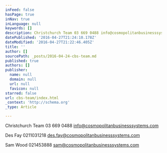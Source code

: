 ```yaml
---
inFeed: false
hasPage: true
inNav: true
inLanguage: null
keywords: []
description: Christchurch Team 03 669 0488 info@cosmopolitanbusinesssystems.com
datePublished: '2016-04-27T21:24:10.178Z'
dateModified: '2016-04-27T21:22:46.405Z'
title: ''
author: []
sourcePath: _posts/2016-04-24-cbs-team.md
published: true
authors: []
publisher:
  name: null
  domain: null
  url: null
  favicon: null
starred: false
url: cbs-team/index.html
_context: 'http://schema.org'
_type: Article

---
```

Christchurch Team 03 669 0488 [info@cosmopolitanbusinesssystems.com][0]

Des Fay 0211031218 [des.fay@cosmopolitanbusinesssystems.com][1]

Sam Wood 021453888 [sam@cosmopolitanbusinesssystems.com][2]

[0]: mailto:info@cosmopolitanbusinesssystems.com
[1]: mailto:des.fay@cosmpolitanbusinesssystems.com
[2]: mailto:sam@cosmopolitanbusinesssystems.com